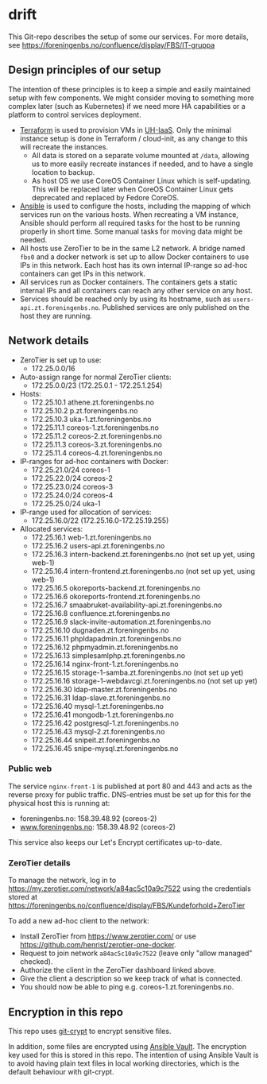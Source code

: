 # drift

This Git-repo describes the setup of some our services.
For more details, see
https://foreningenbs.no/confluence/display/FBS/IT-gruppa

## Design principles of our setup

The intention of these principles is to keep a simple and easily
maintained setup with few components. We might consider moving
to something more complex later (such as Kubernetes) if we need
more HA capabilities or a platform to control services deployment.

- [Terraform](./uh-iaas/) is used to provision VMs in
  [UH-IaaS](http://docs.uh-iaas.no/en/latest/index.html). Only the minimal
  instance setup is done in Terraform / cloud-init, as any change to this
  will recreate the instances.
  - All data is stored on a separate volume mounted at `/data`, allowing us
    to more easily recreate instances if needed, and to have a single
    location to backup.
  - As host OS we use CoreOS Container Linux which is self-updating.
    This will be replaced later when CoreOS Container Linux gets
    deprecated and replaced by Fedore CoreOS.
- [Ansible](./ansible/) is used to configure the hosts, including the
  mapping of which services run on the various hosts. When recreating a
  VM instance, Ansible should perform all required tasks for the host
  to be running properly in short time. Some manual tasks for moving data
  might be needed.
- All hosts use ZeroTier to be in the same L2 network. A bridge named `fbs0`
  and a docker network is set up to allow Docker containers to use IPs
  in this network.
  Each host has its own internal IP-range so ad-hoc containers can get
  IPs in this network.
- All services run as Docker containers. The containers gets a static
  internal IPs and all containers can reach any other service on any host.
- Services should be reached only by using its hostname, such as
  `users-api.zt.foreningenbs.no`. Published services are only published
  on the host they are running.

## Network details

- ZeroTier is set up to use:
  - 172.25.0.0/16
- Auto-assign range for normal ZeroTier clients:
  - 172.25.0.0/23 (172.25.0.1 - 172.25.1.254)
- Hosts:
  - 172.25.10.1 athene.zt.foreningenbs.no
  - 172.25.10.2 p.zt.foreningenbs.no
  - 172.25.10.3 uka-1.zt.foreningenbs.no
  - 172.25.11.1 coreos-1.zt.foreningenbs.no
  - 172.25.11.2 coreos-2.zt.foreningenbs.no
  - 172.25.11.3 coreos-3.zt.foreningenbs.no
  - 172.25.11.4 coreos-4.zt.foreningenbs.no
- IP-ranges for ad-hoc containers with Docker:
  - 172.25.21.0/24 coreos-1
  - 172.25.22.0/24 coreos-2
  - 172.25.23.0/24 coreos-3
  - 172.25.24.0/24 coreos-4
  - 172.25.25.0/24 uka-1
- IP-range used for allocation of services:
  - 172.25.16.0/22 (172.25.16.0-172.25.19.255)
- Allocated services:
  - 172.25.16.1 web-1.zt.foreningenbs.no
  - 172.25.16.2 users-api.zt.foreningenbs.no
  - 172.25.16.3 intern-backend.zt.foreningenbs.no (not set up yet, using web-1)
  - 172.25.16.4 intern-frontend.zt.foreningenbs.no (not set up yet, using web-1)
  - 172.25.16.5 okoreports-backend.zt.foreningenbs.no
  - 172.25.16.6 okoreports-frontend.zt.foreningenbs.no
  - 172.25.16.7 smaabruket-availability-api.zt.foreningenbs.no
  - 172.25.16.8 confluence.zt.foreningenbs.no
  - 172.25.16.9 slack-invite-automation.zt.foreningenbs.no
  - 172.25.16.10 dugnaden.zt.foreningenbs.no
  - 172.25.16.11 phpldapadmin.zt.foreningenbs.no
  - 172.25.16.12 phpmyadmin.zt.foreningenbs.no
  - 172.25.16.13 simplesamlphp.zt.foreningenbs.no
  - 172.25.16.14 nginx-front-1.zt.foreningenbs.no
  - 172.25.16.15 storage-1-samba.zt.foreningenbs.no (not set up yet)
  - 172.25.16.16 storage-1-webdavcgi.zt.foreningenbs.no (not set up yet)
  - 172.25.16.30 ldap-master.zt.foreningenbs.no
  - 172.25.16.31 ldap-slave.zt.foreningenbs.no
  - 172.25.16.40 mysql-1.zt.foreningenbs.no
  - 172.25.16.41 mongodb-1.zt.foreningenbs.no
  - 172.25.16.42 postgresql-1.zt.foreningenbs.no
  - 172.25.16.43 mysql-2.zt.foreningenbs.no
  - 172.25.16.44 snipeit.zt.foreningenbs.no
  - 172.25.16.45 snipe-mysql.zt.foreningenbs.no

### Public web

The service `nginx-front-1` is published at port 80 and 443 and acts
as the reverse proxy for public traffic. DNS-entries must be
set up for this for the physical host this is running at:

- foreningenbs.no: 158.39.48.92 (coreos-2)
- www.foreningenbs.no: 158.39.48.92 (coreos-2)

This service also keeps our Let's Encrypt certificates up-to-date.

### ZeroTier details

To manage the network, log in to https://my.zerotier.com/network/a84ac5c10a9c7522
using the credentials stored at
https://foreningenbs.no/confluence/display/FBS/Kundeforhold+ZeroTier

To add a new ad-hoc client to the network:

- Install ZeroTier from https://www.zerotier.com/ or use
  https://github.com/henrist/zerotier-one-docker.
- Request to join network `a84ac5c10a9c7522` (leave only "allow managed" checked).
- Authorize the client in the ZeroTier dashboard linked above.
- Give the client a description so we keep track of what is connected.
- You should now be able to ping e.g. coreos-1.zt.foreningenbs.no.

## Encryption in this repo

This repo uses [git-crypt](https://github.com/AGWA/git-crypt)
to encrypt sensitive files.

In addition, some files are encrypted using
[Ansible Vault](https://docs.ansible.com/ansible/latest/user_guide/vault.html).
The encryption key used for this is stored in this repo. The intention
of using Ansible Vault is to avoid having plain text files in local
working directories, which is the default behaviour with git-crypt.
